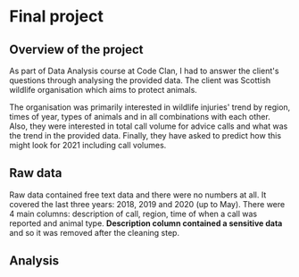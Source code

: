 # Final project 
## Overview of the project
As part of Data Analysis course at Code Clan, I had to answer the client's questions through analysing the provided data. The client was Scottish wildlife organisation which aims to protect animals. 

The organisation was primarily interested in wildlife injuries' trend by region, times of year, types of animals and in all combinations with each other. Also, they were interested in total call volume for advice calls and what was the trend in the provided data. Finally, they have asked to predict how this might look for 2021 including call  volumes.


## Raw data
Raw data contained free text data and there were no numbers at all. It covered the last three years: 2018, 2019 and 2020 (up to May). There were 4 main columns: description of call, region, time of when a call was reported and animal type. **Description column contained a sensitive data** and so it was removed after the cleaning step. 

## Analysis




 


